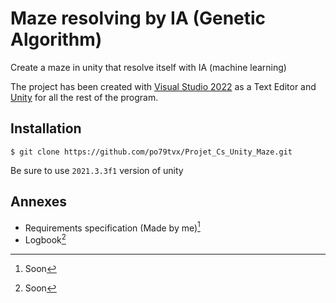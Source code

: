 # Maze resolving by IA (Genetic Algorithm)
Create a maze in unity that resolve itself with IA (machine learning)

The project has been created with [Visual Studio 2022](https://visualstudio.microsoft.com/fr/vs/) as a Text Editor and [Unity](https://unity.com/fr) for all the rest of the program.

## Installation 

`$ git clone https://github.com/po79tvx/Projet_Cs_Unity_Maze.git`

Be sure to use `2021.3.3f1` version of unity

## Annexes

- Requirements specification (Made by me)[^1]
- Logbook[^2]

[^1]: Soon
[^2]: Soon

